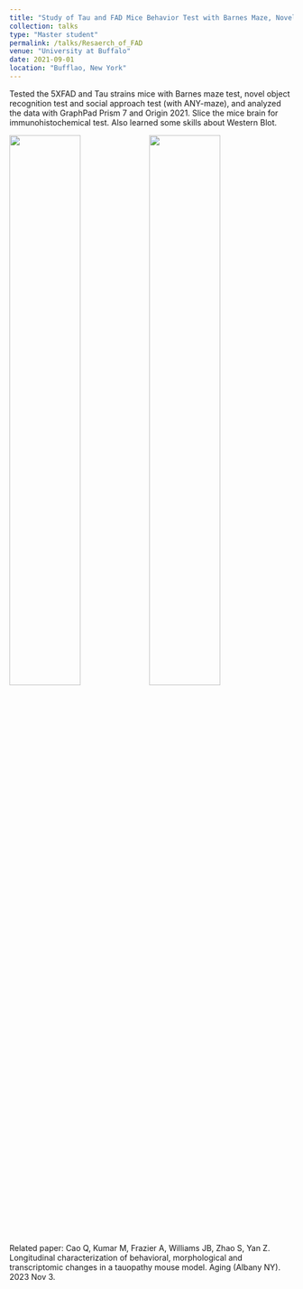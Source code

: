 ```yaml
---
title: "Study of Tau and FAD Mice Behavior Test with Barnes Maze, Novel Object Task, and Social Preference Task"
collection: talks
type: "Master student"
permalink: /talks/Resaerch_of_FAD
venue: "University at Buffalo"
date: 2021-09-01
location: "Bufflao, New York"
---
```


Tested the 5XFAD and Tau strains mice with Barnes maze test, novel object recognition test and social approach test (with ANY-maze), and analyzed the data with GraphPad Prism 7 and Origin 2021. Slice the mice brain for immunohistochemical test. Also learned some skills about Western Blot.

<img src="http://Shengkai24.github.io/images/BarnesMaze.jpg" width="50%" style="display:inline-block; vertical-align:top; margin-right:-4px;">
<img src="http://Shengkai24.github.io/images/NovelObjectRecognitionTest.png" width="50%" style="display:inline-block; vertical-align:top; margin-left:-4px;">

Related paper: Cao Q, Kumar M, Frazier A, Williams JB, Zhao S, Yan Z. Longitudinal characterization of behavioral, morphological and transcriptomic changes in a tauopathy mouse model. Aging (Albany NY). 2023 Nov 3.
